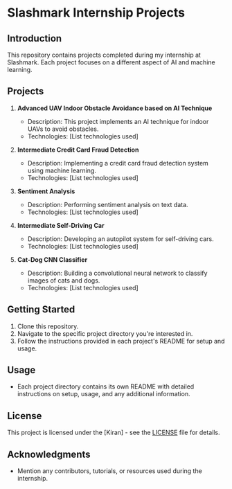 # Slashmark Internship Projects

## Introduction
This repository contains projects completed during my internship at Slashmark. Each project focuses on a different aspect of AI and machine learning.

## Projects
1. **Advanced UAV Indoor Obstacle Avoidance based on AI Technique**
   - Description: This project implements an AI technique for indoor UAVs to avoid obstacles.
   - Technologies: [List technologies used]

2. **Intermediate Credit Card Fraud Detection**
   - Description: Implementing a credit card fraud detection system using machine learning.
   - Technologies: [List technologies used]

3. **Sentiment Analysis**
   - Description: Performing sentiment analysis on text data.
   - Technologies: [List technologies used]

4. **Intermediate Self-Driving Car**
   - Description: Developing an autopilot system for self-driving cars.
   - Technologies: [List technologies used]

5. **Cat-Dog CNN Classifier**
   - Description: Building a convolutional neural network to classify images of cats and dogs.
   - Technologies: [List technologies used]

## Getting Started
1. Clone this repository.
2. Navigate to the specific project directory you're interested in.
3. Follow the instructions provided in each project's README for setup and usage.

## Usage
- Each project directory contains its own README with detailed instructions on setup, usage, and any additional information.

## License
This project is licensed under the [Kiran] - see the [LICENSE](https://github.com/viswakiran16/Slashmark_AI) file for details.

## Acknowledgments
- Mention any contributors, tutorials, or resources used during the internship.

